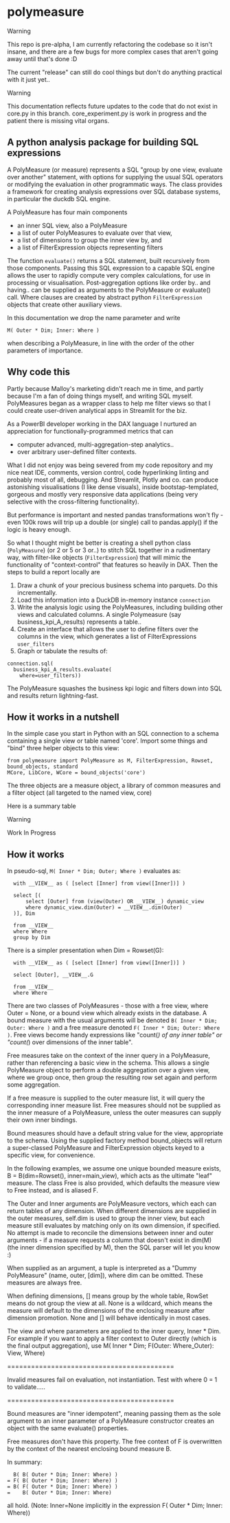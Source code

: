 # polymeasure

> [!WARNING]
> This repo is pre-alpha, I am currently refactoring the codebase so it isn't insane, and there are a few bugs for more complex cases that aren't going away until that's done :D

The current "release" can still do cool things but don't do anything practical with it just yet..

> [!WARNING]
> This documentation reflects future updates to the code that do not exist in core.py in this branch.
> core_experiment.py is work in progress and the patient there is missing vital organs.

## A python analysis package for building SQL expressions

A PolyMeasure (or measure) represents a SQL "group by one view, evaluate over another" statement, with options
for supplying the usual SQL operators or modifying the evaluation in other programmatic ways.
The class provides a framework for creating analysis expressions over SQL database systems, in particular the
duckdb SQL engine.

A PolyMeasure has four main components

- an inner SQL view, also a PolyMeasure
- a list of outer PolyMeasures to evaluate over that view,
- a list of dimensions to group the inner view by, and
- a list of FilterExpression objects representing filters

The function `evaluate()` returns a SQL statement, built recursively from those components. Passing this SQL expression
to a capable SQL engine allows the user to rapidly compute very complex calculations, for use in processing or visualisation.
Post-aggregation options like order by.. and having.. can be supplied as arguments to the PolyMeasure or evaluate() call.
Where clauses are created by abstract python `FilterExpression` objects that create other auxiliary views.

In this documentation we drop the name parameter and write

`M( Outer * Dim; Inner: Where )`

when describing a PolyMeasure, in line with the order of the other parameters of importance.

## Why code this

Partly because Malloy's marketing didn't reach me in time, and partly because I'm a fan of doing things myself, and writing SQL myself.
PolyMeasures began as a wrapper class to help me filter views so that I could create user-driven analytical apps in Streamlit for the biz.

As a PowerBI developer working in the DAX language I nurtured an appreciation for functionally-programmed metrics that can

 - computer advanced, multi-aggregation-step analytics..
 - over arbitrary user-defined filter contexts.

What I did not enjoy was being severed from my code repository and my nice neat IDE, comments, version control, code hyperlinking linting and
probably most of all, debugging. And Streamlit, Plotly and co. can produce astonishing visualisations (I like dense visuals), 
inside bootstap-templated, gorgeous and mostly very responsive data applications (being very selective with the cross-filtering functionality).

But performance is important and nested pandas transformations won't fly - even 100k rows will trip up a double (or single) call to pandas.apply() if the logic is heavy enough.

So what I thought might be better is creating a shell python class (`PolyMeasure`) (or 2 or 5 or 3 or..) to stitch SQL together in a rudimentary way, with filter-like objects
(`FilterExpression`) that will mimic the functionality of "context-control" that features so heavily in DAX. 
Then the steps to build a report locally are 

1. Draw a chunk of your precious business schema into parquets. Do this incrementally.
2. Load this information into a DuckDB in-memory instance `connection`
3. Write the analysis logic using the PolyMeasures, including building other views and calculated columns.
   A single Polymeasure (say business_kpi_A_results) represents a table..
5. Create an interface that allows the user to define filters over the columns in the view, which generates a list of FilterExpressions `user_filters`
6. Graph or tabulate the results of:
```
connection.sql(
  business_kpi_A_results.evaluate(
    where=user_filters))
```

The PolyMeasure squashes the business kpi logic and filters down into SQL and results return lightning-fast.

## How it works in a nutshell

In the simple case you start in Python with an SQL connection to a schema containing a single view or table named 'core'.
Import some things and "bind" three helper objects to this view:

```
from polymeasure import PolyMeasure as M, FilterExpression, Rowset, bound_objects, standard
MCore, LibCore, WCore = bound_objects('core')
```

The three objects are a measure object, a library of common measures and a filter object (all targeted to the named view, core)

Here is a summary table

> [!WARNING]
> Work In Progress

## How it works

In pseudo-sql, `M( Inner * Dim; Outer; Where )` evaluates as:

```
  with __VIEW__ as ( [select [Inner] from view([Inner])] )
  
  select [(
      select [Outer] from (view(Outer) OR __VIEW__) dynamic_view
      where dynamic_view.dim(Outer) = __VIEW__.dim(Outer)
  )], Dim
  
  from __VIEW__
  where Where
  group by Dim
```

There is a simpler presentation when Dim = Rowset(G):

```
  with __VIEW__ as ( [select [Inner] from view([Inner])] )
  
  select [Outer], __VIEW__.G
  
  from __VIEW__
  where Where
```

There are two classes of PolyMeasures - those with a free view, where Outer = None, or a bound view
which already exists in the database.
A bound measure with the usual arguments will be denoted `B( Inner * Dim; Outer: Where )`
and a free measure denoted `F( Inner * Dim; Outer: Where )`. Free views become handy expressions like
"count(*) of any inner table" or "count(*) over dimensions of the inner table".

Free measures take on the context of the inner query in a PolyMeasure, rather than referencing a basic
view in the schema. This allows a single PolyMeasure object to perform a double aggregation over a given
view, where we group once, then group the resulting row set again and perform some aggregation.

If a free measure is supplied to the outer measure list, it will query the corresponding inner measure list.
Free measures should not be supplied as the inner measure of a PolyMeasure, unless the outer measures can supply
their own inner bindings.

Bound measures should have a default string value for the view, appropriate to the schema.
Using the supplied factory method bound_objects will return a super-classed PolyMeasure and FilterExpression objects
keyed to a specific view, for convenience.

In the following examples, we assume one unique bounded measure exists,
B = B(dim=Rowset(), inner=main_view), which acts as the ultimate "leaf" measure.
The class Free is also provided, which defaults the measure view to Free instead, and is aliased F.

The Outer and Inner arguments are PolyMeasure vectors, which each can return tables of any dimension.
When different dimensions are supplied in the outer measures, self.dim is used to group the inner view,
but each measure still evaluates by matching only on its own dimension, if specified.
No attempt is made to reconcile the dimensions between inner and outer arguments - if a measure requests
a column that doesn't exist in dim(M) (the inner dimension specified by M), then the SQL parser
will let you know :)

When supplied as an argument, a tuple is interpreted as a "Dummy PolyMeasure" (name, outer, [dim]),
where dim can be omitted. These measures are always free.

When defining dimensions, [] means group by the whole table,
RowSet means do not group the view at all. None is a wildcard, which means the measure will default
to the dimensions of the enclosing measure after dimension promotion. None and [] will behave identically in most cases.

The view and where parameters are applied to the inner query, Inner * Dim.
For example if you want to apply a filter context to Outer directly (which is the final output aggregation),
use M( Inner * Dim; F(Outer: Where_Outer): View, Where)

==========================================

Invalid measures fail on evaluation, not instantiation. Test with where 0 = 1 to validate.....

==========================================

Bound measures are "inner idempotent", meaning passing them as the sole argument to an inner parameter
of a PolyMeasure constructor creates an object with the same evaluate() properties.

Free measures don't have this property.
The free context of F is overwritten by the context of the nearest enclosing bound measure B.

In summary:
```
  B( B( Outer * Dim; Inner: Where) )
= F( B( Outer * Dim; Inner: Where) )
= B( F( Outer * Dim; Inner: Where) )
=    B( Outer * Dim; Inner: Where)
```
all hold. (Note: Inner=None implicitly in the expression F( Outer * Dim; Inner: Where))
